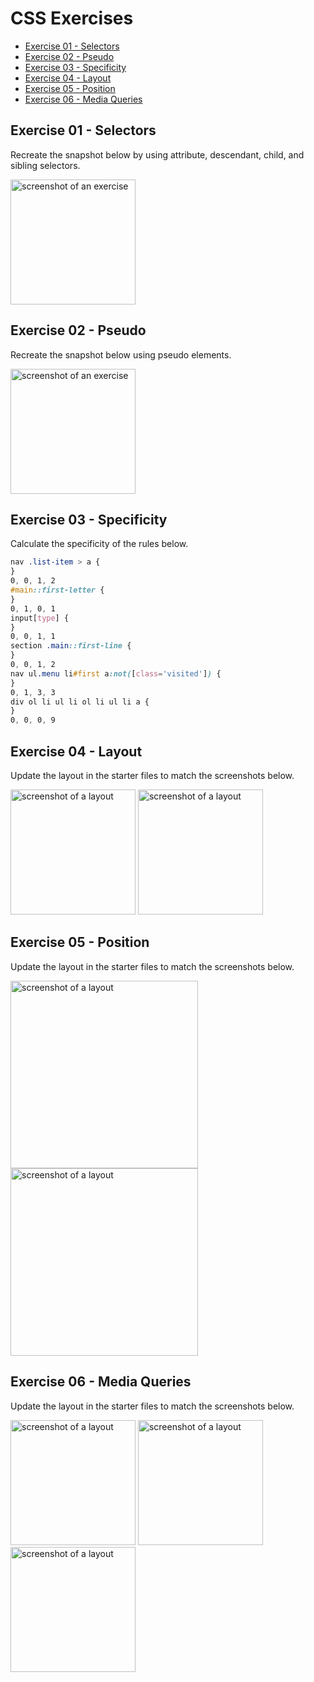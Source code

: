 # CSS Exercises

- [Exercise 01 - Selectors](#ex01)
- [Exercise 02 - Pseudo](#ex02)
- [Exercise 03 - Specificity](#ex03)
- [Exercise 04 - Layout](#ex04)
- [Exercise 05 - Position](#ex05)
- [Exercise 06 - Media Queries](#ex06)

## <a id="ex01"></a> Exercise 01 - Selectors

Recreate the snapshot below by using attribute, descendant, child, and sibling selectors.

<img src="../_assets/css-exercises/css-ex01-selectors.png" height=200 alt="screenshot of an exercise">

## <a id="ex02"></a> Exercise 02 - Pseudo

Recreate the snapshot below using pseudo elements.

<img src="../_assets/css-exercises/css-ex02-pseudo.png" height=200 alt="screenshot of an exercise">

## <a id="ex03"></a> Exercise 03 - Specificity

Calculate the specificity of the rules below.

```css
nav .list-item > a {
}
0, 0, 1, 2
#main::first-letter {
}
0, 1, 0, 1
input[type] {
}
0, 0, 1, 1
section .main::first-line {
}
0, 0, 1, 2
nav ul.menu li#first a:not([class='visited']) {
}
0, 1, 3, 3
div ol li ul li ol li ul li a {
}
0, 0, 0, 9
```

## <a id="ex04"></a> Exercise 04 - Layout

Update the layout in the starter files to match the screenshots below.

<img src="../_assets/css-exercises/css-ex04-layout-01.png" height=200 alt="screenshot of a layout">
<img src="../_assets/css-exercises/css-ex04-layout-02.png" height=200 alt="screenshot of a layout">

## <a id="ex05"></a> Exercise 05 - Position

Update the layout in the starter files to match the screenshots below.

<img src="../_assets/css-exercises/css-ex05-position-01.png" height=300 alt="screenshot of a layout">
<img src="../_assets/css-exercises/css-ex05-position-02.png" height=300 alt="screenshot of a layout">

## <a id="ex06"></a> Exercise 06 - Media Queries

Update the layout in the starter files to match the screenshots below.

<img src="../_assets/css-exercises/css-ex06-media-queries-01.png" height=200 alt="screenshot of a layout">
<img src="../_assets/css-exercises/css-ex06-media-queries-02.png" height=200 alt="screenshot of a layout">
<img src="../_assets/css-exercises/css-ex06-media-queries-03.png" height=200 alt="screenshot of a layout">
